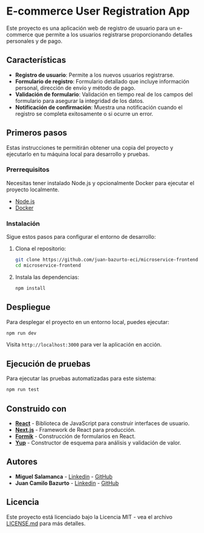 # E-commerce User Registration App

Este proyecto es una aplicación web de registro de usuario para un e-commerce que permite a los usuarios registrarse proporcionando detalles personales y de pago.

## Características

- **Registro de usuario**: Permite a los nuevos usuarios registrarse.
- **Formulario de registro**: Formulario detallado que incluye información personal, dirección de envío y método de pago.
- **Validación de formulario**: Validación en tiempo real de los campos del formulario para asegurar la integridad de los datos.
- **Notificación de confirmación**: Muestra una notificación cuando el registro se completa exitosamente o si ocurre un error.

## Primeros pasos

Estas instrucciones te permitirán obtener una copia del proyecto y ejecutarlo en tu máquina local para desarrollo y pruebas.

### Prerrequisitos

Necesitas tener instalado Node.js y opcionalmente Docker para ejecutar el proyecto localmente.

- [Node.js](https://nodejs.org/en/download/)
- [Docker](https://docs.docker.com/get-docker/)

### Instalación

Sigue estos pasos para configurar el entorno de desarrollo:

1. Clona el repositorio:

   ```bash
   git clone https://github.com/juan-bazurto-eci/microservice-frontend.git
   cd microservice-frontend
   ```

2. Instala las dependencias:

   ```bash
   npm install
   ```

## Despliegue

Para desplegar el proyecto en un entorno local, puedes ejecutar:

```bash
npm run dev
```

Visita `http://localhost:3000` para ver la aplicación en acción.

## Ejecución de pruebas

Para ejecutar las pruebas automatizadas para este sistema:

```bash
npm run test
```

## Construido con

- **[React](https://reactjs.org/)** - Biblioteca de JavaScript para construir interfaces de usuario.
- **[Next.js](https://nextjs.org/)** - Framework de React para producción.
- **[Formik](https://formik.org/)** - Construcción de formularios en React.
- **[Yup](https://github.com/jquense/yup)** - Constructor de esquema para análisis y validación de valor.

## Autores

- **Miguel Salamanca** - [Linkedin](https://www.linkedin.com/in/juan-camilo-b-b65379105/) - [GitHub](https://github.com/juan-bazurto-eci)
- **Juan Camilo Bazurto** - [Linkedin](https://www.linkedin.com/in/juan-camilo-b-b65379105/) - [GitHub](https://github.com/juan-bazurto-eci)

## Licencia

Este proyecto está licenciado bajo la Licencia MIT - vea el archivo [LICENSE.md](LICENSE.md) para más detalles.
